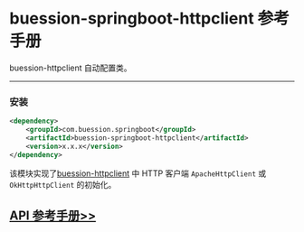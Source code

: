# buession-springboot-httpclient 参考手册


buession-httpclient 自动配置类。


---


### **安装**

```xml
<dependency>
    <groupId>com.buession.springboot</groupId>
    <artifactId>buession-springboot-httpclient</artifactId>
    <version>x.x.x</version>
</dependency>
```


该模块实现了[buession-httpclient](https://www.buession.com/manual/2.0/httpclient/index.html) 中 HTTP 客户端 `ApacheHttpClient` 或 `OkHttpHttpClient` 的初始化。


## [API 参考手册>>](/manual/2.0/docs/buession-springboot-httpclient/)